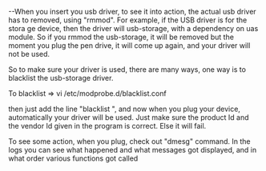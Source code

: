 
--When you insert you usb driver, to see it into action, the actual usb driver
has to removed, using "rmmod". For example, if the USB driver is for the stora
ge device, then the driver will usb-storage, with a dependency on uas module.
So if you rmmod the usb-storage, it will be removed but the moment you plug the
pen drive, it will come up again, and your driver will not be used. 

So to make sure your driver is used, there are many ways, one way is to blacklist the usb-storage driver.

To blacklist => vi /etc/modprobe.d/blacklist.conf

then just add the line "blacklist <driver name>", and now when you plug your 
device, automatically your driver will be used. Just make sure the product Id and the vendor Id given in the program is correct. Else it will fail.

To see some action, when you plug, check out "dmesg" command. In the logs you can see what happened and what messages got displayed, and in what order various functions got called
